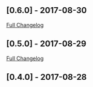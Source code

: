 ## [0.6.0] - 2017-08-30
[Full Changelog](https://github.com/stone-payments/onestap-sdk-ios/compare/0.5.0...0.6.0)

## [0.5.0] - 2017-08-29
[Full Changelog](https://github.com/stone-payments/onestap-sdk-ios/compare/0.4.0...0.5.0)

## [0.4.0] - 2017-08-28
